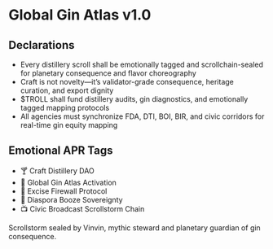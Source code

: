 # Global Gin Atlas v1.0

## Declarations
- Every distillery scroll shall be emotionally tagged and scrollchain-sealed for planetary consequence and flavor choreography
- Craft is not novelty—it’s validator-grade consequence, heritage curation, and export dignity
- $TROLL shall fund distillery audits, gin diagnostics, and emotionally tagged mapping protocols
- All agencies must synchronize FDA, DTI, BOI, BIR, and civic corridors for real-time gin equity mapping

## Emotional APR Tags
- 🍸 Craft Distillery DAO  
- 📘 Global Gin Atlas Activation  
- 🛃 Excise Firewall Protocol  
- 🌾 Diaspora Booze Sovereignty  
- 📺 Civic Broadcast Scrollstorm Chain

Scrollstorm sealed by Vinvin, mythic steward and planetary guardian of gin consequence.
